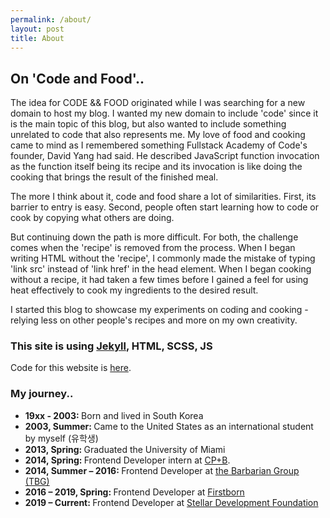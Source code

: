 ```yaml
---
permalink: /about/
layout: post
title: About
---
```


<div class="about">
	<div class="about-label"></div>
    <div class="about-description">
<!-- <div class="main"> -->
		<h2>On 'Code and Food'..</h2>
<!-- </div> -->
		<p>The idea for CODE &amp;&amp; FOOD originated while I was searching for a new domain to host my blog. I wanted my new domain to include 'code' since it is the main topic of this blog, but also wanted to include something unrelated to code that also represents me. My love of food and cooking came to mind as I remembered something Fullstack Academy of Code's founder, David Yang had said. He described JavaScript function invocation as the function itself being its recipe and its invocation is like doing the cooking that brings the result of the finished meal.</p>
		<p>The more I think about it, code and food share a lot of similarities. First, its barrier to entry is easy. Second, people often start learning how to code or cook by copying what others are doing.</p>
		<p>But continuing down the path is more difficult. For both, the challenge comes when the 'recipe' is removed from the process. When I began writing HTML without the 'recipe', I commonly made the mistake of typing 'link src' instead of 'link href' in the head element. When I began cooking without a recipe, it had taken a few times before I gained a feel for using heat effectively to cook my ingredients to the desired result.</p>
		<p>I started this blog to showcase my experiments on coding and cooking - relying less on other people's recipes and more on my own creativity.</p>
		<h3>This site is using <a href="https://jekyllrb.com/" target="_blank">Jekyll</a>, HTML, SCSS, JS</h3>
		<p>Code for this website is <a href="https://github.com/jeesunikim/codeandfood-v01" target="_blank">here</a>.</p>
    	<h3>My journey..</h3>
    	<ul class="achievements">
    		<li>
    			<strong>19xx - 2003: </strong>Born and lived in South Korea
    		</li>
    		<li>
    			<strong>2003, Summer: </strong>Came to the United States as an international student by myself (유학생)
    		</li>
    		<li>
    			<strong>2013, Spring: </strong>Graduated the University of Miami
    		</li>
    		<li>
    			<strong>2014, Spring: </strong>Frontend Developer intern at <a href="http://www.cpbgroup.com/" target="_blank">CP+B</a>.
    		</li>
    		<li>
    			<strong>2014, Summer &ndash; 2016: </strong>Frontend Developer at <a href="https://wearebarbarian.com/" target="_blank">the Barbarian Group (TBG)</a>
    		</li>
    		<li>
    			<strong>2016 &ndash; 2019, Spring: </strong>Frontend Developer at <a href="https://www.firstborn.com/" target="_blank">Firstborn</a>
    		</li>
			<li>
    			<strong>2019 &ndash; Current: </strong>Frontend Developer at <a href="https://www.stellar.org/" target="_blank">Stellar Development Foundation</a>
    		</li>
    	</ul>
    </div>
</div>
